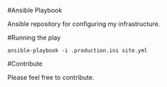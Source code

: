#Ansible Playbook

Ansible repository for configuring my infrastructure.

#Running the play


```
ansible-playbook -i .production.ini site.yml
```

#Contribute

Please feel free to contribute.
